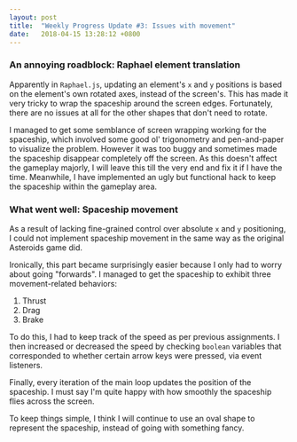 ```yaml
---
layout: post
title:  "Weekly Progress Update #3: Issues with movement"
date:   2018-04-15 13:28:12 +0800
---
```

### An annoying roadblock: Raphael element translation

Apparently in `Raphael.js`, updating an element's `x` and `y` positions is based on the element's own rotated axes, instead of the screen's. This has made it very tricky to wrap the spaceship around the screen edges. Fortunately, there are no issues at all for the other shapes that don't need to rotate.

I managed to get some semblance of screen wrapping working for the spaceship, which involved some good ol' trigonometry and pen-and-paper to visualize the problem. However it was too buggy and sometimes made the spaceship disappear completely off the screen. As this doesn't affect the gameplay majorly, I will leave this till the very end and fix it if I have the time. Meanwhile, I have implemented an ugly but functional hack to keep the spaceship within the gameplay area.

### What went well: Spaceship movement

As a result of lacking fine-grained control over absolute `x` and `y` positioning, I could not implement spaceship movement in the same way as the original Asteroids game did.

Ironically, this part became surprisingly easier because I only had to worry about going "forwards". I managed to get the spaceship to exhibit three movement-related behaviors:

1. Thrust
2. Drag
3. Brake

To do this, I had to keep track of the speed as per previous assignments. I then increased or decreased the speed by checking `boolean` variables that corresponded to whether certain arrow keys were pressed, via event listeners.

Finally, every iteration of the main loop updates the position of the spaceship. I must say I'm quite happy with how smoothly the spaceship flies across the screen.

To keep things simple, I think I will continue to use an oval shape to represent the spaceship, instead of going with something fancy.
